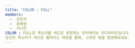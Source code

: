 ```yaml
---
title: "COLOR : FULL"
members:
  -  김민지
  -  문혜정
  -  서나진
COLOR : FULL은 목소리를 색으로 표현하는 인터랙티브 미디어아트입니다.
당신의 목소리가 색으로 펼쳐지는 여정을 통해, 고유한 빛을 발견해보세요.
---
```

